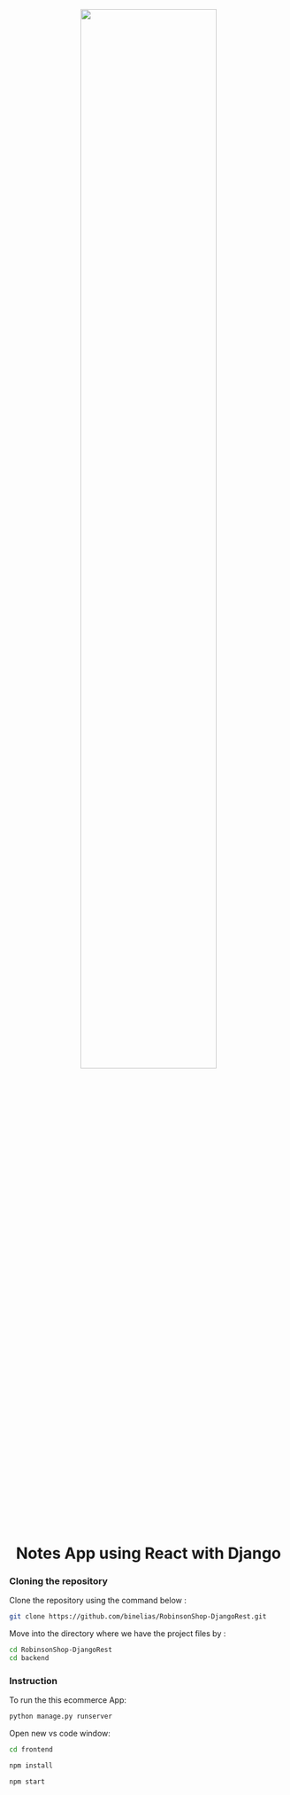 <div align="center">
<img width="70%" src="https://raw.githubusercontent.com/binelias/RobinsonShop-DjangoRest/main/Pictures/Home screen.PNG"/>

# Notes App using React with Django

</div>

### Cloning the repository

Clone the repository using the command below :

```bash
git clone https://github.com/binelias/RobinsonShop-DjangoRest.git

```

Move into the directory where we have the project files by :

```bash
cd RobinsonShop-DjangoRest
cd backend
```

### Instruction

To run the this ecommerce App:

```bash
python manage.py runserver
```

Open new vs code window:

```bash
cd frontend

npm install

npm start
```


